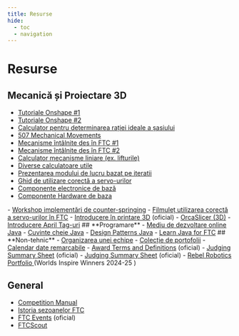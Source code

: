 ```yaml
---
title: Resurse
hide:
  - toc
  - navigation
---
```


# **Resurse**
## **Mecanică și Proiectare 3D**
- <a href="https://youtube.com/playlist?list=PLvbEo9QMnI6PkMfFPMClTMKCbVkZCQ_8S&si=c0-xtQM9f1CssEEI" target="_blank">Tutoriale Onshape #1</a>
- <a href="https://youtube.com/playlist?list=PLGqRUdq5ULsONnjEEPeBxxStEsobDKAtV&si=-nSrZK-go-USIpWe" target="_blank">Tutoriale Onshape #2</a>
- <a href="https://www.chiefdelphi.com/t/ilite-drivetrain-simulator-v2020/369188" target="_blank">Calculator pentru determinarea rației ideale a șasiului</a>
- <a href="https://507movements.com/" target="_blank">507 Mechanical Movements</a>
- <a href="https://gm0.org/en/latest/docs/common-mechanisms/index.html" target="_blank">Mecanisme întâlnite des în FTC #1</a>
- <a href="https://www.gobilda.com/content/downloads/product-insights-master-collection.pdf" target="_blank">Mecanisme întâlnite des în FTC #2</a>
- <a href="https://calculator.frc4322.com/linear-mechanism" target="_blank">Calculator mecanisme liniare (ex. lifturile)</a>
- <a href="https://www.reca.lc/" target="_blank">Diverse calculatoare utile</a>
- <a href="https://www.youtube.com/watch?v=iks56Qy3UNc&t=83s" target="_blank">Prezentarea modului de lucru bazat pe iteratii</a>
- <a href="https://www.youtube.com/watch?v=pmneNLmWc10" target="_blank">Ghid de utilizare corectă a servo-urilor</a>
- <a href="https://gm0.org/en/latest/docs/power-and-electronics/index.html" target="_blank">Componente electronice de bază</a>
- <a href="https://gm0.org/en/latest/docs/hardware-components/index.html" target="_blank">Componente Hardware de baza
</a>
- <a href="https://www.youtube.com/watch?v=QsBT6OzlN24&t=84s&ab_channel=Technicbots8565" target="_blank">Workshop implementări de counter-springing</a>
- <a href="https://www.youtube.com/watch?v=pmneNLmWc10&ab_channel=Wolfpack%26Lupine-WaringRobotics" target="_blank">Filmuleț utilizarea corectă a servo-urilor în FTC</a>
- <a href="https://ftc-docs.firstinspires.org/en/latest/manufacturing/3d_printing/index.html#volunteer-special-thanks" target="_blank">Introducere în printare 3D</a> (oficial)
- <a href="https://orcaslicer.net/" target="_blank">OrcaSlicer (3D)</a>
- <a href="https://ftc-docs.firstinspires.org/en/latest/apriltag/vision_portal/apriltag_intro/apriltag-intro.html" target="_blank">Introducere April Tag-uri</a>
## **Programare**
- <a href="https://www.w3schools.com/java/tryjava.asp?filename=demo_compiler" target="_blank">Mediu de dezvoltare online Java</a>
- <a href="https://www.w3schools.com/java/java_ref_keywords.asp" target="_blank">Cuvinte cheie Java</a>
- <a href="https://refactoring.guru/design-patterns" target="_blank">Design Patterns Java</a>
- <a href="https://github.com/alan412/LearnJavaForFTC" target="_blank">Learn Java for FTC</a>
## **Non-tehnic**
- <a href="https://drive.google.com/file/d/0B8Oix1YVtSZgcUJYTUs0QWlnZkE/view?resourcekey=0-Ja1WWO5rw-ECdaTr3bFdzA" target="_blank">Organizarea unei echipe</a>
- <a href="https://portfolios.hivemindrobotics.net/ftc" target="_blank">Colecție de portofolii</a>
- <a href="https://bibliotecapublicadrept.wordpress.com/calendar-2025/" target="_blank">Calendar date remarcabile</a>
- <a href="https://www.firstinspires.org/sites/default/files/uploads/resource_library/ftc/award-terms-and-definitions.pdf" target="_blank">Award Terms and Definitions</a> (oficial)
- <a href="https://www.firstinspires.org/sites/default/files/uploads/resource_library/ftc/judging-summary-sheet.pdf" target="_blank">Judging Summary Sheet</a> (oficial)
- <a href="https://www.firstinspires.org/sites/default/files/uploads/resource_library/ftc/interview-question-bank.pdf" target="_blank">Judging Summary Sheet</a> (oficial)
- <a href="https://drive.google.com/file/d/1_rNb8hXZmGMh2-i2U3gtKhKn2qgu78NU/view?usp=drivesdk" target="_blank">Rebel Robotics Portfolio </a> (Worlds Inspire Winners 2024-25 )

## **General**
- <a href="https://ftc-resources.firstinspires.org/file/ftc/game/manual" target="_blank">Competition Manual</a>
- <a href="https://ftchistory.dogbuilt.net/" target="_blank">Istoria sezoanelor FTC</a>
- <a href="https://ftc-events.firstinspires.org/#allevents" target="_blank">FTC Events</a> (oficial)
- <a href="https://ftcscout.org/" target="_blank">FTCScout</a>